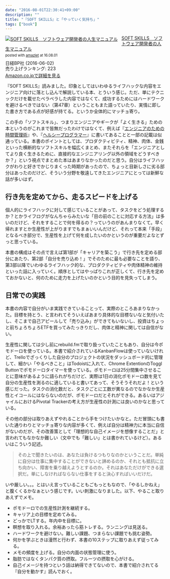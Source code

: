 ```yaml
---
date: "2016-08-01T22:30:41+09:00"
description: ""
title: "『SOFT SKILLS』と「やっていく気持ち」"
tags: ["book"]
---
```


<div class="amazlet-box" style="margin-bottom:0px;"><div class="amazlet-image" style="float:left;margin:0px 12px 1px 0px;"><a href="http://www.amazon.co.jp/exec/obidos/ASIN/B01GDS0994/diary081213-22/ref=nosim/" name="amazletlink" target="_blank"><img src="http://ecx.images-amazon.com/images/I/51xVQQcUloL._SL160_.jpg" alt="SOFT SKILLS　ソフトウェア開発者の人生マニュアル" style="border: none;" /></a></div><div class="amazlet-info" style="line-height:120%; margin-bottom: 10px"><div class="amazlet-name" style="margin-bottom:10px;line-height:120%"><a href="http://www.amazon.co.jp/exec/obidos/ASIN/B01GDS0994/diary081213-22/ref=nosim/" name="amazletlink" target="_blank">SOFT SKILLS　ソフトウェア開発者の人生マニュアル</a><div class="amazlet-powered-date" style="font-size:80%;margin-top:5px;line-height:120%">posted with <a href="http://www.amazlet.com/" title="amazlet" target="_blank">amazlet</a> at 16.08.01</div></div><div class="amazlet-detail">日経BP社 (2016-06-02)<br />売り上げランキング: 223<br /></div><div class="amazlet-sub-info" style="float: left;"><div class="amazlet-link" style="margin-top: 5px"><a href="http://www.amazon.co.jp/exec/obidos/ASIN/B01GDS0994/diary081213-22/ref=nosim/" name="amazletlink" target="_blank">Amazon.co.jpで詳細を見る</a></div></div></div><div class="amazlet-footer" style="clear: left"></div></div>

『SOFT SKILLS』読みました。印象としてはいわゆるライフハックな内容をエンジニア向けに落とし込んで解説している本、とういう感じ。ただ、単にテクニックだけを載せたペラペラした内容ではなくて、成功するためにはハードワークを避けるべきではない（第47章）ということもまた語っていたり、実情に即した書き方である点が好感が持てる。というか全体的にマッチョ寄り。

この手の「ソフトスキル」、つまりエンジニアやギークが「よく生きる」ための本というのがこれまで皆無だったわけではなくて、例えば『[エンジニアのための時間管理術](https://www.oreilly.co.jp/books/4873113075/)』や、『[ヘルシープログラマー](https://www.oreilly.co.jp/books/9784873117287/)』に書いてあることと一部の記載は似通っている。本書のポイントとしては、プロダクティビティ、精神、肉体、金銭といった横断的なソフトスキルを幅広くまとめ、またそれらを「エンジニアとしてより良く生きるために、直接的なエンジニアリング以外の領域をどうすべきか？」という視点でまとめた本はあまりなかったのだと思う。自分はライフハックがわりと好きでかじりまくった時期があったので、ちょっと目新しさに劣る部分はあったのだけど、そういう分野を敬遠してきたエンジニアにとっては新鮮な話が多いはず。

## 行き先を定めてから、走るスピードを上げる

個人的にライフハックに対して感じていることがあって、タスクをどう処理するか？とかライフログがなんちゃらみたいな「目の前のことに対応する方法」は多いのだけど、それをすることで何を得るの？っていうのがあんまりなくて。早く帰れますとか生産性が上がりますでもまぁいいんだけど、それって本来「手段」となるべき部分で、生産性を上げて何を成したいのかというのが重要だよなとずっと思っている。

本書の構成はその点で言えば第1部が「キャリアを築こう」で行き先を定める部分にあたり、第2部「自分を売り込め！」でそのために最も必要なことを語り、第3部以降でいわゆるライフハック的な、プロダクティビティや肉体精神の維持といった話に入っていく。順序としてはやっぱりこれが正しくて、行き先を定めておかないと、何のために走力を上げたいのかという目的を見失ってしまう。

## 日常での実践

本書の内容で自分がいま実践できていることって、実際のところあまりなかった。目標を持とう、と言われてそういえばあまり具体的な目標ないなと気付いたし、そこまで自己アピールして「売り込み」ができてもいないし、投資はちょっと前ちょろちょろETFを買ってみたっきりだし、肉体と精神に関しては自信がない。

生産性に関しては少し前にrebuild.fmで取り扱っていたこともあり、自分は今ポモドーロを使っている。本書で紹介されているKanbanFlowは使っていないけれど、Trelloでざっくりした自分のプロジェクトの状況をダッシュボード的に管理して、細かい「やるべきこと」はTodoistに入れて、Chrome ExtentionのToggl Buttonでポモドーロタイマーを使っている。ポモドーロは25分間集中させることに意味があるように語られがちだけど、実際は1日の消化ポモドーロ数を見て自分の生産性を測るのに適していると書いてあって、そうそうそれだよ！という感じだった。タスクの消化数だと、タスクごとに工数が異なるのでなかなか生産性とイコールにはならないのだが、ポモドーロだとそれができる。あるいはアジャイルにおけるPivotal Trackerの考え方が生産性の計測には良いのかなと思っている。

その他の部分は取りあえずやれることから手をつけたいかなと。ただ冒頭にも書いた通りわりとマッチョ寄りな内容が多くて、例えば自分は精神力に本当に自信がないのだが、その改善策として「理想的な自己イメージを想像することだ」と言われてもなかなか難しい（文中でも「難しい」とは書かれているけど）。あるいはこういう記述。

> その上で聞きたいのは、あなたは負けるつもりなのかということだ。単純に自分は仕事に集中することができないと諦めるのか、それとも抵抗に立ち向かい、障害を乗り越えようとするのか。それはあなただけができる選択だ。単にしなければならない仕事をすると決心すればいいだけだ。

いや厳しい。。。とはいえ言っていることもごもっともなので、「やるしかねえ」と腹くくるかなぁという感じです。いい刺激になりました。以下、やること取りあえずでメモ。

* ポモドーロでの生産性計測を継続する。
* キャリア上の目標を定めてみる。
* どっかでLTする。年内中を目標に。
* 瞑想を取り入れる。余裕あったら筋トレする。ランニングは見送る。
* ハードワークを避けない。難しい課題、つまらない課題でも挑む姿勢。
* 何かを学ぶときは漫然と行わず、本書の10ステップに取りあえず従ってみる。
* メモの頻度を上げる。自分の内面の状態管理に使う。
* 脂肪ではなくタンパク質の摂取。フルーツの摂取を心がける。
* 自己イメージを持つという話は納得できてないので、本書で紹介されてる『自分を動かす』読んでおく。

